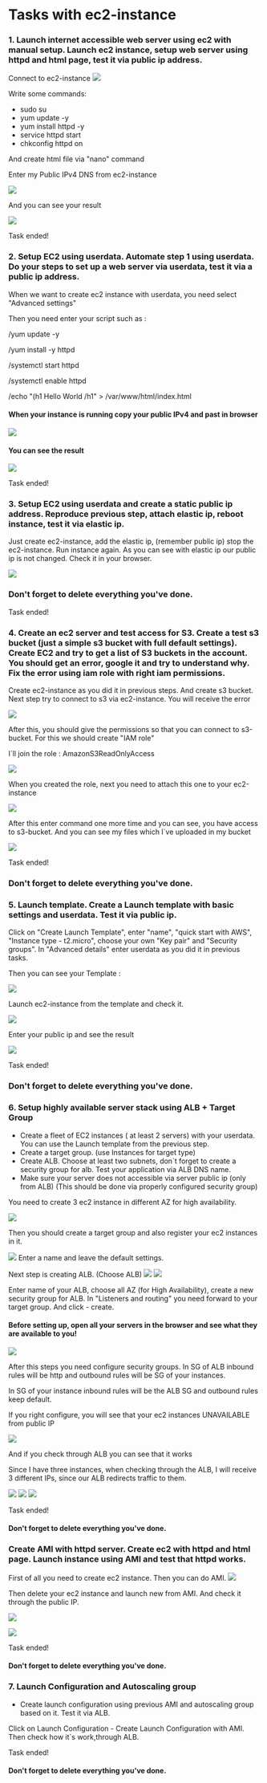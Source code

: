 # Tasks with ec2-instance

### 1. Launch internet accessible web server using ec2 with manual setup. Launch ec2 instance, setup web server using httpd and html page, test it via public ip address.

Connect to ec2-instance
![](assets/connect-to-ec2.png)

Write some commands:

- sudo su
- yum update -y
- yum install httpd -y
- service httpd start
- chkconfig httpd on

And create html file via "nano" command


Enter my Public IPv4 DNS from ec2-instance

![](assets/ec2-dns-name.png)

And you can see your result

![](assets/ended-task1.png)

Task ended!

### 2. Setup EC2 using userdata. Automate step 1 using userdata. Do your steps to set up a web server via userdata, test it via a public ip address.

When we want to create ec2 instance with userdata, you need select "Advanced settings" 

Then you need enter your script such as :

/yum update -y

/yum install -y httpd

/systemctl start httpd

/systemctl enable httpd

/echo "(h1 Hello World /h1" > /var/www/html/index.html

#### When your instance is running copy your public IPv4 and past in browser

![](assets/public-ip.png)

#### You can see the result

![](assets/result-hello-world.png)

Task ended!

### 3. Setup EC2 using userdata and create a static public ip address. Reproduce previous step, attach elastic ip, reboot instance, test it via elastic ip.

Just create ec2-instance, add the elastic ip, (remember public ip) stop the ec2-instance.
Run instance again.
As you can see with elastic ip our public ip is not changed. Check it in your browser.

![](assets/public-elastic-ip.png)

### Don't forget to delete everything you've done.

Task ended!

### 4. Create an ec2 server and test access for S3. Create a test s3 bucket (just a simple s3 bucket with full default settings). Create EC2 and try to get a list of S3 buckets in the account. You should get an error, google it and try to understand why. Fix the error using iam role with right iam permissions.

Create ec2-instance as you did it in previous steps. And create s3 bucket.
Next step try to connect to s3 via ec2-instance. You will receive the error

![](assets/try-connect-to-bucket.png)

After this, you should give the permissions so that you can connect to s3-bucket.
For this we should create "IAM role"

I`ll join the role : AmazonS3ReadOnlyAccess

![](assets/s3-aim-policy.png)

When you created the role, next you need to attach this one to your ec2-instance

![](assets/attach-role.png)

After this enter command one more time and you can see, you have access to s3-bucket. And you can see my files which I`ve uploaded in my bucket

![](assets/s3-bucket-files.png)

Task ended!

### Don't forget to delete everything you've done.

### 5. Launch template. Create a Launch template with basic settings and userdata. Test it via public ip.

Click on "Create Launch Template", enter "name", "quick start with AWS", "Instance type - t2.micro", choose your own "Key pair" and "Security groups".
In "Advanced details" enter userdata as you did it in previous tasks.

Then you can see your Template :

![](assets/ec2-template.png)

Launch ec2-instance from the template and check it.

![](assets/check-template.png)

Enter your public ip and see the result

![](assets/hw.png)

Task ended!

### Don't forget to delete everything you've done.

### 6. Setup highly available server stack using ALB + Target Group

- Create a fleet of EC2 instances ( at least 2 servers) with your userdata. You can use the Launch template from the previous step.
- Create a target group. (use Instances for target type)
- Create ALB. Choose at least two subnets, don`t forget to create a security group for alb.
  Test your application via ALB DNS name.
- Make sure your server does not accessible via server public ip (only from ALB)
  (This should be done via properly configured security group)

You need to create 3 ec2 instance in different AZ for high availability.

![](assets/ec2-3AZ.png)

Then you should create a target group and also register your ec2 instances in it.

![](assets/create-tg.png)
Enter a name and leave the default settings.

Next step is creating ALB. (Choose ALB)
![](assets/create-alb.png)
![](assets/alb.png)

Enter name of your ALB, choose all AZ (for High Availability), create a new security group for ALB.
In "Listeners and routing" you need forward to your target group. And click - create.

#### Before setting up, open all your servers in the browser and see what they are available to you!
![](assets/result-hello-world.png)

After this steps you need configure security groups.
In SG of ALB inbound rules will be http and outbound rules will be SG of your instances.

In SG of your instance inbound rules will be the ALB SG and outbound rules keep default.

If you right configure, you will see that your ec2 instances UNAVAILABLE from public IP

![](assets/error-ec2.png)

And if you check through ALB you can see that it works

Since I have three instances, when checking through the ALB, I will receive 3 different IPs, since our ALB redirects traffic to them.

![](assets/in1.png)
![](assets/in2.png)
![](assets/in3.png)

Task ended!

#### Don't forget to delete everything you've done.

### Create AMI with httpd server. Create ec2 with httpd and html page. Launch instance using AMI and test that httpd works.

First of all you need to create ec2 instance. Then you can do AMI.
![](assets/ami.png)

Then delete your ec2 instance and launch new from AMI. And check it through the public IP.

![](assets/ec2-ami.png)

![](assets/ami-check.png)

Task ended!

#### Don't forget to delete everything you've done.

### 7. Launch Configuration and Autoscaling group

- Create launch configuration using previous AMI and autoscaling group based on it.
  Test it via ALB.

Click on Launch Configuration - Create Launch Configuration with AMI.
Then check how it`s work,through ALB.

Task ended!

#### Don't forget to delete everything you've done.
